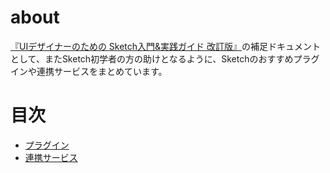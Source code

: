 # about
[『UIデザイナーのための Sketch入門&実践ガイド 改訂版』](https://amzn.to/2QC200B)の補足ドキュメントとして、またSketch初学者の方の助けとなるように、Sketchのおすすめプラグインや連携サービスをまとめています。

# 目次
- [プラグイン](https://github.com/yory-design/sketch-plugins-services/blob/master/sketch-plugins.md)
- [連携サービス](https://github.com/yory-design/sketch-plugins-services/blob/master/sketch-services.md)
